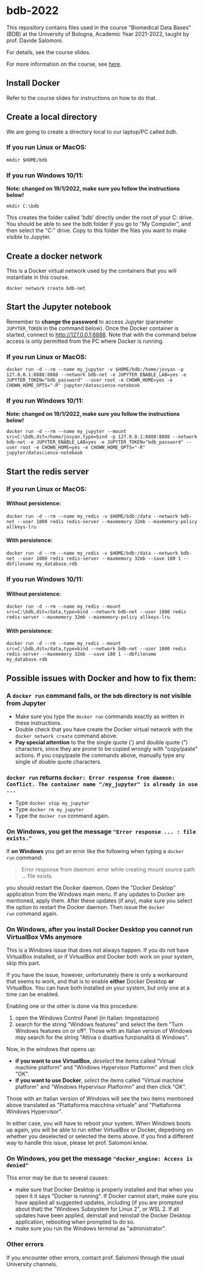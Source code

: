 # bdb-2022

This repository contains files used in the course "Biomedical Data Bases" (BDB)
at the University of Bologna, Academic Year 2021-2022, taught by prof. Davide Salomoni.

For details, see the course slides.

For more information on the course, see [here](https://www.unibo.it/it/didattica/insegnamenti/insegnamento/2021/366280).

## Install Docker

Refer to the course slides for instructions on how to do that.

## Create a local directory

We are going to create a directory local to our laptop/PC called _bdb_.

### If you run Linux or MacOS:

`mkdir $HOME/bdb`

### If you run Windows 10/11:

**Note: changed on 19/1/2022, make sure you follow the instructions below!**

`mkdir C:\bdb`

This creates the folder called 'bdb' directly under the root of your C: drive. You should be able to see the bdb folder if you go to "My Computer", and then select the "C:" drive. Copy to this folder the files you want to make visible to Jupyter.

## Create a docker network

This is a Docker virtual network used by the containers that you will instantiate in this course.

`docker network create bdb-net`

## Start the Jupyter notebook

Remember to **change the password** to access Jupyter (parameter `JUPYTER_TOKEN` in the command below). Once the Docker container is started,
connect to http://127.0.0.1:8888. Note that with the command below access is only permitted from the PC where Docker is running.

### If you run Linux or MacOS:

`docker run -d --rm --name my_jupyter -v $HOME/bdb:/home/jovyan -p 127.0.0.1:8888:8888 --network bdb-net -e JUPYTER_ENABLE_LAB=yes -e JUPYTER_TOKEN="bdb_password" --user root -e CHOWN_HOME=yes -e CHOWN_HOME_OPTS="-R" jupyter/datascience-notebook`

### If you run Windows 10/11:

**Note: changed on 19/1/2022, make sure you follow the instructions below!**

`docker run -d --rm --name my_jupyter --mount src=C:\bdb,dst=/home/jovyan,type=bind -p 127.0.0.1:8888:8888 --network bdb-net -e JUPYTER_ENABLE_LAB=yes -e JUPYTER_TOKEN="bdb_password" --user root -e CHOWN_HOME=yes -e CHOWN_HOME_OPTS="-R" jupyter/datascience-notebook`

## Start the redis server

### If you run Linux or MacOS:

#### Without persistence:
`docker run -d --rm --name my_redis -v $HOME/bdb:/data --network bdb-net --user 1000 redis redis-server --maxmemory 32mb --maxmemory-policy allkeys-lru`

#### With persistence:
`docker run -d --rm --name my_redis -v $HOME/bdb:/data --network bdb-net --user 1000 redis redis-server --maxmemory 32mb --save 180 1 --dbfilename my_database.rdb`

### If you run Windows 10/11:

#### Without persistence:
`docker run -d --rm --name my_redis --mount src=C:\bdb,dst=/data,type=bind --network bdb-net --user 1000 redis redis-server --maxmemory 32mb --maxmemory-policy allkeys-lru`

#### With persistence:
`docker run -d --rm --name my_redis --mount src=C:\bdb,dst=/data,type=bind --network bdb-net --user 1000 redis redis-server --maxmemory 32mb --save 180 1 --dbfilename my_database.rdb`

## Possible issues with Docker and how to fix them:

### A `docker run` command fails, or the `bdb` directory is not visible from Jupyter

- Make sure you type the `docker run` commands exactly as written in these instructions. 
- Double check that you have create the Docker virtual network with the `docker network create` command above. 
- **Pay special attention** to the the single quote (') and double quote (") characters, since they are prone to be copied wrongly with  "copy/paste" actions. If you copy/paste the commands above, manually type any single of double quote characters.

### `docker run` returns `docker: Error response from daemon: Conflict. The container name "/my_jupyter" is already in use ...`

- Type `docker stop my_jupyter`
- Type `docker rm my_jupyter`
- Type the `docker run` command again.

### On Windows, you get the message `"Error response ... : file exists."`
 
 If **on Windows** you get an error like the following when typing a `docker run` command:
> Error response from daemon: error while creating mount source path ... file exists.

you should restart the Docker daemon. Open the "Docker Desktop" application from the Windows main menu. If any updates to Docker are mentioned, apply them. After these updates (if any), make sure you select the option to restart the Docker daemon. Then issue the `docker run` command again.

### On Windows, after you install Docker Desktop you cannot run VirtualBox VMs anymore

This is a Windows issue that does not always happen. If you do not have VirtualBox installed, or if VirtualBox and Docker both work on your system, skip this part. 

If you have the issue, however, unfortunately there is only a workaround that seems to work, and that is to enable **either** Docker Desktop **or** VirtualBox. You can have both installed on your system, but only one at a time can be enabled.

Enabling one or the other is done via this procedure:

1. open the Windows Control Panel (in Italian: Impostazioni)
2. search for the string "Windows features" and select the item "Turn Windows features on or off". Those with an Italian version of Windows may search for the string "Attiva o disattiva funzionalità di Windows".

Now, in the windows that opens up:

- **if you want to use VirtualBox**, _deselect_ the items called "Virtual machine platform" and "Windows Hypervisor Platformn" and then click "OK". 
- **if you want to use Docker**, _select_ the items called "Virtual machine platform" and "Windows Hypervisor Platformn" and then click "OK". 

Those with an Italian version of Windows will see the two items mentioned above translated as "Piattaforma macchina virtuale" and "Piattaforma Windows Hypervisor".

In either case, you will have to reboot your system. When Windows boots up again, you will be able to run either VirtualBox or Docker, depedning on whether you deselected or selected the items above. If you find a different way to handle this issue, please let prof. Salomoni know.

### On Windows, you get the message `"docker_engine: Access is denied"`

This error may be due to several causes:

- make sure that Docker Desktop is properly installed and that when you open it it says "Docker is running". If Docker cannot start, make sure you have applied all suggested updates, including (if you are prompted about that) the "Windows Subsystem for Linux 2", or WSL 2. If all updates have been applied, deinstall and reinstall the Docker Desktop application, rebooting when prompted to do so.
- make sure you run the Windows terminal as "administrator". 

### Other errors

If you encounter other errors, contact prof. Salomoni through the usual University channels.